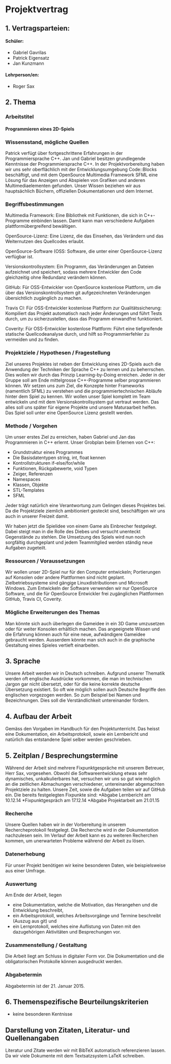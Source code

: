 ﻿# Projektvertrag

## 1. Vertragsparteien:

#### Schüler: 
* Gabriel Gavrilas
* Patrick Eigensatz
* Jan Kunzmann

#### Lehrperson/en:
* Roger Sax

## 2. Thema
### Arbeitstitel

#### Programmieren eines 2D-Spiels


### Wissensstand, mögliche Quellen
Patrick verfügt über fortgeschrittene Erfahrungen in der Programmiersprache C++. Jan und Gabriel besitzen grundlegende
Kenntnisse der Programmiersprache C++. In der Projektvorbereitung haben wir uns sehr oberflächlich mit der Entwicklungsumgebung Code::Blocks beschäftigt, und mit dem OpenSource Multimedia Framework SFML eine Lösung für das Anzeigen und Abspielen von Grafiken und anderen Multimediaelementen gefunden. Unser Wissen beziehen wir aus hauptsächlich Büchern, offiziellen Dokumentationen und dem Internet.

### Begriffsbestimmungen
Multimedia Framework:
	Eine Bibliothek mit Funktionen, die sich in C++-Programme einbinden lassen. Damit kann man verschiedene Aufgaben plattformübergreifend bewältigen.

OpenSource-Lizenz:
	Eine Lizenz, die das Einsehen, das Verändern und das Weiternutzen des Quellcodes erlaubt.

OpenSource-Software (OSS:
	Software, die unter einer OpenSource-Lizenz verfügbar ist.

Versionskontrollsystem:
	Ein Programm, das Veränderungen an Dateien aufzeichnet und speichert, sodass mehrere Entwickler den Code gleichzeitig ohne Redundanz verändern können.

GitHub:
	Für OSS-Entwickler von OpenSource kostenlose Plattform, um die über das Versionskontrollsystem git aufgezeichneten Veränderungen übersichtlich zugänglich zu machen.

Travis CI:
	Für OSS-Entwickler kostenlose Plattform zur Qualitätssicherung: Kompiliert das Projekt automatisch nach jeder Änderungen und führt Tests durch, um zu sicherzustellen, dass das Programm einwandfrei funktioniert.

Coverity:
        Für OSS-Entwickler kostenlose Plattform: Führt eine tiefgreifende statische Quellcodeanalyse durch, und hilft so Programmierfehler zu vermeiden und zu finden.

### Projektziele / Hypothesen / Fragestellung
Ziel unseres Projektes ist neben der Entwicklung eines 2D-Spiels auch die Anwendung der Techniken der Sprache C++ zu lernen und zu beherrschen. Dies wollen wir durch das Prinzip Learning-by-Doing erreichen. Jeder in der Gruppe soll am Ende mittelgrosse C++-Programme selber programmieren können. Wir setzen uns zum Ziel, die Konzepte hinter Frameworks (namentlich SFML) zu verstehen und die programmiertechnischen Abläufe hinter dem Spiel zu kennen. Wir wollen unser Spiel komplett im Team entwickeln und mit dem Versionskontrollsystem gut vertraut werden. Das alles soll uns später für eigene Projekte und unsere Maturaarbeit helfen. Das Spiel soll unter eine OpenSource Lizenz gestellt werden.

### Methode / Vorgehen
Um unser erstes Ziel zu erreichen, haben Gabriel und Jan das Programmieren in C++ erlernt.
Unser Grobplan beim Erlernen von C++:

* Grundstruktur eines Programmes
* Die Basisdatentypen string, int, float kennen
* Kontrollstrukturen if-else/for/while
* Funktionen, Rückgabewerte, void Typen
* Zeiger, Referenzen
* Namespaces
* Klassen, Objekte
* STL-Templates
* SFML

Jeder trägt natürlich eine Verantwortung zum Gelingen dieses Projektes bei. Da die Projektziele ziemlich ambitioniert gesteckt sind, beschäftigen wir uns auch in unserer Freizeit damit.

Wir haben jetzt die Spielidee von einem Game als Einbrecher festgelegt. Dabei steigt man in die Rolle des Diebes und versucht unenteckt Gegenstände zu stehlen. Die Umsetzung des Spiels wird nun noch sorgfältig durchgeplant und jedem Teammitglied werden ständig neue Aufgaben zugeteilt.

### Ressourcen / Voraussetzungen
Wir wollen unser 2D-Spiel nur für den Computer entwickeln; Portierungen auf Konsolen oder andere Plattformen sind nicht geplant. Zielbetriebssysteme sind gängige Linuxdistributionen und Microsoft Windows. Zum Entwickeln der Software verwenden wir nur OpenSource Software, und die für OpenSource Entwickler frei zugänglichen Plattformen GitHub, Travis CI, Coverity.

### Mögliche Erweiterungen des Themas
Man könnte sich auch überlegen die Gameidee in ein 3D Game umzusetzen oder für weiter Konsolen erhältlich machen. Das angeeignete Wissen und die Erfahrung können auch für eine neue, aufwändigere Gameidee gebraucht werden. Ausserdem könnte man sich auch in die graphische Gestaltung eines Spieles vertieft einarbeiten.

## 3. Sprache
Unsere Arbeit werden wir in Deutsch schreiben. Aufgrund unserer Thematik
werden oft englische Ausdrücke vorkommen, die man im technischen Jargon
gar nicht übersetzt, oder für die keine korrekte deutsche Übersetzung existiert.
So oft wie möglich sollen auch Deutsche Begriffe den englischen vorgezogen werden. So zum Beispiel bei Namen und Bezeichnungen. Dies soll die Verständlichkeit untereinander fördern.

## 4. Aufbau der Arbeit
Gemäss den Vorgaben im Handbuch für den Projektunterricht. Das heisst eine Dokumentation, ein Arbeitsprotokoll,
sowie ein Lernbericht und natürlich das entstandene Spiel selber werden geschrieben.

## 5. Zeitplan / Besprechungstermine
Während der Arbeit sind mehrere Fixpunktgespräche mit unserem Betreuer, Herr Sax, vorgesehen.
Obwohl die Softwareentwicklung etwas sehr dynamisches, unkalkulierbares hat, versuchen wir uns
so gut wie möglich an die zeitlichen Abmachungen verschiedener, untereinander abgemachten Projektziele zu halten.
Unsere Zeit, sowie die Aufgaben teilen wir auf GitHub ein.
Die bereits festgelegten Fixpunkte sind:
*Abgabe Lernbericht am 10.12.14
*Fixpunktgespräch am 17.12.14
*Abgabe Projektarbeit am 21.01.15

### Recherche
Unsere Quellen haben wir in der Vorbereitung in unserem Rechercheprotokoll festgelegt.
Die Recherche wird in der Dokumentation nachzulesen sein.
Im Verlauf der Arbeit kann es zu weiteren Recherchen kommen,
um unerwarteten Probleme während der Arbeit zu lösen.

### Datenerhebung
Für unser Projekt benötigen wir keine besonderen Daten, wie beispielsweise
aus einer Umfrage.

### Auswertung
Am Ende der Arbeit, liegen
 * eine Dokumentation, welche die Motivation, das Herangehen und die Entwicklung beschreibt,
 * ein Arbeitsprotokoll, welches Arbeitsvorgänge und Termine beschreibt (Auszug aus git) und
 * ein Lernprotokoll, welches eine Auflistung von Daten mit den dazugehörigen
   Aktivitäten und Besprechungen vor.

### Zusammenstellung / Gestaltung
Die Arbeit liegt am Schluss in digitaler Form vor. Die Dokumentation
und die obligatorischen Protokolle können ausgedruckt werden.

### Abgabetermin
Abgabetermin ist der 21. Januar 2015.

## 6. Themenspezifische Beurteilungskriterien
* keine besonderen Kentnisse

## Darstellung von Zitaten, Literatur- und Quellenangaben
Literatur und Zitate werden wir mit BibTeX automatisch referenzieren lassen. Da wir viele 
Dokumente mit dem Textsatzsystem LaTeX schreiben.
